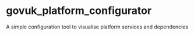 # govuk_platform_configurator
A simple configuration tool to visualise platform services and dependencies
